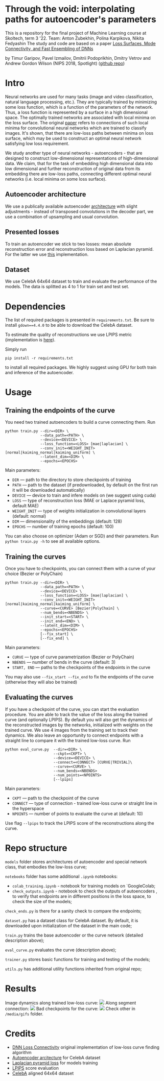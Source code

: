 # Through the void: interpolating paths for autoencoder's parameters

This is a repository for the final project of Machine Learning course at Skoltech, term 3 '22.
Team: Anton Zubekhin, Polina Karpikova, Nikita Fedyashin
The study and code are based on a paper [Loss Surfaces, Mode Connectivity, and Fast Ensembling of DNNs](https://arxiv.org/abs/1802.10026)

by Timur Garipov, Pavel Izmailov, Dmitrii Podoprikhin, Dmitry Vetrov and Andrew Gordon Wilson (NIPS 2018, Spotlight)
([github repo](https://github.com/timgaripov/dnn-mode-connectivity))

# Intro

Neural networks are used for many tasks (image and video classification, natural language processing, etc.). 
They are typically trained by minimizing some loss function, which is a function of the parameters of the network. 
Thus, a loss function is represented by a surface in a high dimensional space. 
The optimally trained networks are associated with local minima on the loss surface.
The original [paper](https://arxiv.org/abs/1802.10026) refers to connections of such local minima for 
convolutional neural networks which are trained to classify images. It's shown, that there are
low-loss paths between minima on loss surface, which may be used to construct an optimal neural network satisfying low loss
requirement.

We study another type of neural networks - autoencoders - that are designed to construct 
low-dimensional representations of high-dimensional data. We claim, that for the task of embedding high dimensional data into low dimensional and further 
reconstruction of original data from its embedding there are low-loss paths, connecting different optimal neural networks (i.e. local minima 
on some loss surface).

## Autoencoder architecture
We use a publically available autoencoder [architecture](https://github.com/iamalexkorotin/Wasserstein2GenerativeNetworks/blob/master/src/autoencoders.py)
with slight adjustments - instead of transposed convolutions in the decoder part, we use a combination of upsampling and usual convolution.

## Presented losses 
To train an autoencoder we stick to two losses: mean absolute reconstruction error 
and reconstruction loss based on Laplacian pyramid. For the latter we use [this](https://gist.github.com/alper111/b9c6d80e2dba1ee0bfac15eb7dad09c8)
implementation.

## Dataset
We use CelebA 64x64 dataset to train and evaluate the performance of the models. The
data is splitted as 4 to 1 for train set and test set.

# Dependencies 
The list of required packages is presented in `requirements.txt`.
Be sure to install `gdown==4.4.0` to be able to download the CelebA dataset.

To estimate the quality of reconstructions we use LPIPS metric (implementation is 
[here](https://github.com/S-aiueo32/lpips-pytorch.git)).

Simply run
```
pip install -r requirements.txt
```
to install all required packages. We highly suggest using GPU 
for both train and inference of the autoencoder.

# Usage 

## Training the endpoints of the curve

You need two trained autoencoders to build a curve connecting them. Run
```
python train.py --dir=<DIR> \
                --data_path=<PATH> \
                --device=<DEVICE> \
                --loss_function=<LOSS> [mae|laplacian] \
                --conv_init=<WEIGHT_INIT> [normal|kaiming_normal|kaiming_uniform] \ 
                --latent_dim=<DIM> \ 
                --epochs=<EPOCHS>
```
Main parameters:
* ```DIR``` &mdash; path to the directory to store checkpoints of training
* ```PATH``` &mdash; path to the dataset (if predownloaded, by default on the first run
  it will be downloaded automatically) 
* ```DEVICE``` &mdash; device to train and infere models on (we suggest using cuda)
* ```LOSS``` &mdash; type of reconstruction loss (MAE or Laplace pyramid loss, default MAE)
* ```WEIGHT_INIT``` &mdash; type of weights initialization in convolutional layers (default: normal)
* ```DIM``` &mdash; dimensionality of the embeddings (default: 128)
* ```EPOCHS``` &mdash; number of training epochs (default: 100)

You can also choose on optimizer (Adam or SGD) and their parameters. Run 
```python train.py -h``` to see all available options.

## Training the curves

Once you have to checkpoints, you can connect them with a curve of your choice (Bezier or PolyChain)
```
python train.py --dir=<DIR> \
                --data_path=<PATH> \
                --device=<DEVICE> \
                --loss_function=<LOSS> [mae|laplacian] \
                --conv_init=<WEIGHT_INIT> [normal|kaiming_normal|kaiming_uniform] \
                --curve=<CURVE> [Bezier|PolyChain] \ 
                --num_bends=<NBENDS> \ 
                --init_start=<START> \ 
                --init_end=<END> \  
                --latent_dim=<DIM> \ 
                --epochs=<EPOCHS>
                [--fix_start] \ 
                [--fix_end] \ 
```
Main parameters:
* ```CURVE``` &mdash; type of curve parametrization (Bezier or PolyChain)
* ```NBENDS``` &mdash; number of bends in the curve (default: 3)
* ```START, END``` &mdash; paths to the checkpoints of the endpoints in the curve

You may also use `--fix_start --fix_end` to fix the endpoints of the curve (otherwise they will also 
be trained)

## Evaluating the curves

If you have a checkpoint of the curve, you can start the evaluation procedure. You are able to 
track the value of the loss along the trained curve (and optionally LPIPS). By default 
you will also get the dynamics of the reconstructed images by the networks, initialized 
with weights on the trained curve. We use 4 images from the training set to track their dynamics.
We also leave an opportunity to connect endpoints with a straight line to compare it with the trained low-loss curve.
Run
```
python eval_curve.py  --dir=<DIR> \
                      --ckpt=<CKPT> \
                      --device=<DEVICE> \
                      --connect=<CONNECT> [CURVE|TRIVIAL]\
                      --curve=<CURVE> \
                      --num_bends=<NBENDS> 
                      --num_points=<NPOINTS> 
                      [--lpips]
```
Main parameters:
* ```CKPT``` &mdash; path to the checkpoint of the curve
* ```CONNECT``` &mdash; type of connection - trained low-loss curve or straight line in the hyperspace
* ```NPOINTS``` &mdash; number of points to evaluate the curve at (default: 10)

Use flag `--lpips` to track the LPIPS score of the reconstructions along the curve. 

# Repo structure

`models` folder stores architectures of autoencoder and special
network class, that embodies the low-loss curve;

`notebooks` folder has some additional `.ipynb` notebooks:

* `colab_training.ipynb` - notebook for training models on `GoogleColab;
* `check_outputs.ipynb` - notebook to check the outputs of autoencoders ,
  to verify that endpoints are in different positions in the loss space,
to check the size of the models;
 
`check_ends.py` is there for a sanity check to compare the endpoints;

`dataset.py` has a dataset class for CelebA dataset. By default, it is downloaded
upon initialization of the dataset in the main code;

`train.py` trains the base autoencoder or the curve network (detailed description above);

`eval_curve.py` evaluates the curve (description above);

`trainer.py` stores basic functions for training and testing of the models;

`utils.py` has additional utility functions inherited from original repo;

# Results 
Image dynamics along trained low-loss curve:
![](https://github.com/antonzub99/AEproject/tree/main/media/gifs/curve_mae_norm_kaimnorm.gif)
Along segment connection:
![](https://github.com/antonzub99/AEproject/tree/main/media/gifs/seg_mae_norm_kaimnorm.gif)
Bad checkpoints for the curve:
![](https://github.com/antonzub99/AEproject/tree/main/media/gifs/curve_lap_norm_kaimnorm.gif)
Check other in `/media/gifs` folder.

# Credits

* [DNN Loss Connectivity](https://github.com/timgaripov/dnn-mode-connectivity) original implementation of low-loss curve finding algorithm
* [Autoencoder arcitecture](https://github.com/iamalexkorotin/Wasserstein2GenerativeNetworks/blob/master/src/autoencoders.py) for CelebA dataset
* [Laplacian pyramid loss](https://gist.github.com/alper111/b9c6d80e2dba1ee0bfac15eb7dad09c8) for models training
* [LPIPS](https://github.com/S-aiueo32/lpips-pytorch.git) score evaluation
* [CelebA](https://www.kaggle.com/jessicali9530/celeba-dataset) aligned 64x64 dataset
